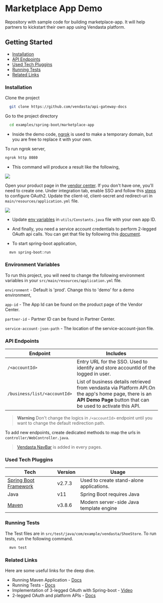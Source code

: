 
# Marketplace App Demo

Repository with sample code for building marketplace-app. It will help partners to kickstart their own app using Vendasta platform.

## Getting Started

- [Installation](#installation)
- [API Endpoints](#api-endpoints)
- [Used Tech Pluggins](#used-tech-pluggins)
- [Running Tests](#running-tests)
- [Related Links](#related-links)


### Installation

Clone the project

```bash
  git clone https://github.com/vendasta/api-gateway-docs
```

Go to the project directory

```bash
  cd examples/spring-boot/marketplace-app
```

* Inside the demo code, [ngrok](https://ngrok.com) is used to make a temporary domain, but you are free to replace it with your own.

To run ngrok server,

```bash
ngrok http 8080
```

* This command will produce a result like the following,

![](https://user-images.githubusercontent.com/109953973/203941968-7c940b66-1519-4506-bc26-80e9978c3335.png)
    
Open your product page in the [vendor center](https://vendors.vendasta.com). If you don't have one, you'll need to create one. Under integration tab, enable SSO and follow this [steps](https://developers.vendasta.com/vendor/d191b96068b71-sso-o-auth2-3-legged-flow#step-2-initial-configuration) to configure OAuth2. Update the client-id, client-secret and redirect-uri in `main/resources/application.yml` file.


![](https://user-images.githubusercontent.com/109953973/207820555-d7d69699-7d5a-4aad-8796-60e96c96be48.png)

* Update [env variables](#environment-variables) in `utils/Constants.java` file with your own app ID.

* And finally, you need a service account credentials to perform 2-legged OAuth api calls. You can get that file by following this [document](https://developers.vendasta.com/platform/ZG9jOjEwMTkzMDg4-overview).

* To start spring-boot application,

```bash
  mvn spring-boot:run
```

### Environment Variables

To run this project, you will need to change the following environment variables in your `src/main/resources/application.yml` file.

`environment` - Default is 'prod'. Change this to 'demo' for a demo environment, 

`app-id` - The App Id can be found on the product page of the Vendor Center.

`partner-id` - Partner ID can be found in Partner Center.

`service-account-json-path` - The location of the service-account-json file.



### API Endpoints

| Endpoint  | Includes  |
| --------- | ---------- | 
| `/<accountId>` | Entry URL for the SSO. Used to identify and store accountId of the logged in user. |
| `/business/list/<accountId>` | List of business details retrieved from vendasta via Platform API.On the app's home page, there is an **API Demo Page** button that can be used to activate this API.|
 
 > **Warning**
 > Don't change the logics in `/<accountId>` endpoint until you want to change the default redirection path.

  To add new endpoints, create dedicated methods to map the urls in `controller/WebController.java`.
> [Vendasta NavBar](https://developers.vendasta.com/vendor/8c35dfd4efc89-session-transfer-introduction#navigation-bar) is added in every pages.

### Used Tech Pluggins

| Tech  | Version  | Usage |
| --------- | ---------- | -------- |
| [Spring Boot Framework](https://spring.io) | v2.7.3 | Used to create stand-alone applications. |
| Java | v11 | Spring Boot requires Java |
| [Maven](https://maven.apache.org/run.html) | v3.8.6 | Modern server-side Java template engine |


### Running Tests

The Test files are in  `src/test/java/com/example/vendasta/ShoeStore`. To run tests, run the following command.

```bash
  mvn test
```


### Related Links

Here are some useful links for the deep dive.

- Running Maven Application - [Docs](https://docs.spring.io/spring-boot/docs/current/reference/html/using.html#using.running-your-application)
- Running Tests - [Docs](https://baeldung.com/maven-run-single-test)
- Implementation of 3-legged OAuth with Spring-boot - [Video](https://drive.google.com/file/d/15taDril9zlGkI1aGMxrW7C2g0JLYJQXA/view)
- 2-legged OAuth and platform APIs - [Docs](https://developers.vendasta.com/platform/ZG9jOjEwMTkzMDg0-overview)